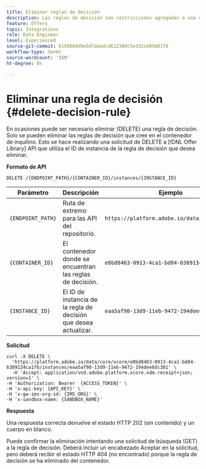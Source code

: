```yaml
---
title: Eliminar reglas de decisión
description: Las reglas de decisión son restricciones agregadas a una oferta personalizada y aplicadas a un perfil para determinar la elegibilidad.
feature: Offers
topic: Integrations
role: Data Engineer
level: Experienced
source-git-commit: 6156689d9e5d7abedcd612389c5e332c695601f0
workflow-type: tm+mt
source-wordcount: '159'
ht-degree: 6%

---
```



# Eliminar una regla de decisión {#delete-decision-rule}

En ocasiones puede ser necesario eliminar (DELETE) una regla de decisión. Solo se pueden eliminar las reglas de decisión que cree en el contenedor de inquilino. Esto se hace realizando una solicitud de DELETE a [!DNL Offer Library] API que utiliza el ID de instancia de la regla de decisión que desea eliminar.

**Formato de API**

```http
DELETE /{ENDPOINT_PATH}/{CONTAINER_ID}/instances/{INSTANCE_ID}
```

| Parámetro | Descripción | Ejemplo |
| --------- | ----------- | ------- |
| `{ENDPOINT_PATH}` | Ruta de extremo para las API del repositorio. | `https://platform.adobe.io/data/core/xcore/` |
| `{CONTAINER_ID}` | El contenedor donde se encuentran las reglas de decisión. | `e0bd8463-0913-4ca1-bd84-6309134ca1f6` |
| `{INSTANCE_ID}` | El ID de instancia de la regla de decisión que desea actualizar. | `eaa5af90-13d9-11eb-9472-194dee6dc381` |

**Solicitud**

```shell
curl -X DELETE \
  'https://platform.adobe.io/data/core/xcore/e0bd8463-0913-4ca1-bd84-6309134ca1f6/instances/eaa5af90-13d9-11eb-9472-194dee6dc381' \
  -H 'Accept: application/vnd.adobe.platform.xcore.xdm.receipt+json; version=1' \
-H 'Authorization: Bearer  {ACCESS_TOKEN}' \
-H 'x-api-key: {API_KEY}' \
-H 'x-gw-ims-org-id: {IMS_ORG}' \
-H 'x-sandbox-name: {SANDBOX_NAME}'
```

**Respuesta**

Una respuesta correcta devuelve el estado HTTP 202 (sin contenido) y un cuerpo en blanco.

Puede confirmar la eliminación intentando una solicitud de búsqueda (GET) a la regla de decisión. Deberá incluir un encabezado Aceptar en la solicitud, pero deberá recibir el estado HTTP 404 (no encontrado) porque la regla de decisión se ha eliminado del contenedor.
